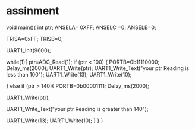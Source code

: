 # assinment
void main(){
int ptr;
ANSELA= 0XFF;
ANSELC =0;
ANSELB=0;

TRISA=0xFF;
TRISB=0;


UART1_Init(9600);


while(1){
ptr=ADC_Read(1);
if (ptr < 100)
{
PORTB=0b11110000;
Delay_ms(2000);
UART1_Write(ptr);
UART1_Write_Text("your ptr Reading is less than 100");
UART1_Write(13);
UART1_Write(10);



}
else if (ptr > 140){
PORTB=0b00001111;
Delay_ms(2000);

UART1_Write(ptr);

UART1_Write_Text("your ptr Reading is greater than 140");

UART1_Write(13);
UART1_Write(10);
}
}
}
